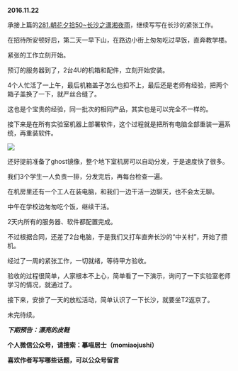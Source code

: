
**2016.11.22**

承接上篇的[281.朝花夕拾50~长沙之潇湘夜雨](http://www.jianshu.com/p/5eef5d8db58a)，继续写写在长沙的紧张工作。

在招待所安顿好后，第二天一早下山，在路边小街上匆匆吃过早饭，直奔教学楼。

紧张的工作立刻开始。

预订的服务器到了，2台4U的机箱和配件，立刻开始安装。

4个人忙活了一上午，最后机箱盖子怎么也扣不上，最后还是老师有经验，把两个箱子盖换了一下，就严丝合缝了。

这也是个宝贵的经验，同一批次的相同产品，其实也是可以完全不一样的。

接下来是在所有实验室机器上部署软件，这个过程就是把所有电脑全部重装一遍系统，再重装软件。

![](https://pic4.zhimg.com/v2-6eba65d5dce3cdd5cde6ca31c20546ba.jpg)


还好提前准备了ghost镜像，整个地下室机房可以自动分发，于是速度快了很多。

我们3个学生一人负责一排，分发完后，再每台检查一遍。

在机房里还有一个工人在装电脑，和我们一边干活一边聊天，也不会太无聊。

中午在学校边匆匆吃个饭，继续干活。

2天内所有的服务器、软件都配置完成。

不过根据合同，还差了2台电脑，于是我们又打车直奔长沙的“中关村”，开始了攒机。

经过了一周的紧张工作，一切就绪，等待甲方验收。

验收的过程很简单，人家根本不上心，简单看了一下演示，询问了一下实验室老师学习的情况，就通过了。

接下来，安排了一天的放松活动，简单认识了一下长沙，就要坐T2返京了。

未完待续。


***下期预告：漂亮的皮鞋***


**个人微信公众号，请搜索：摹喵居士（momiaojushi）**

**喜欢作者写写哪些话题，可以公众号留言**
